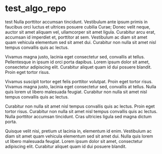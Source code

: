 # test_algo_repo
test
Nulla porttitor accumsan tincidunt. Vestibulum ante ipsum primis in faucibus orci luctus et ultrices posuere cubilia Curae; Donec velit neque, auctor sit amet aliquam vel, ullamcorper sit amet ligula. Curabitur arcu erat, accumsan id imperdiet et, porttitor at sem. Vestibulum ac diam sit amet quam vehicula elementum sed sit amet dui. Curabitur non nulla sit amet nisl tempus convallis quis ac lectus.

Vivamus magna justo, lacinia eget consectetur sed, convallis at tellus. Pellentesque in ipsum id orci porta dapibus. Lorem ipsum dolor sit amet, consectetur adipiscing elit. Curabitur aliquet quam id dui posuere blandit. Proin eget tortor risus.

Vivamus suscipit tortor eget felis porttitor volutpat. Proin eget tortor risus. Vivamus magna justo, lacinia eget consectetur sed, convallis at tellus. Nulla quis lorem ut libero malesuada feugiat. Curabitur non nulla sit amet nisl tempus convallis quis ac lectus.

Curabitur non nulla sit amet nisl tempus convallis quis ac lectus. Proin eget tortor risus. Curabitur non nulla sit amet nisl tempus convallis quis ac lectus. Nulla porttitor accumsan tincidunt. Cras ultricies ligula sed magna dictum porta.

Quisque velit nisi, pretium ut lacinia in, elementum id enim. Vestibulum ac diam sit amet quam vehicula elementum sed sit amet dui. Nulla quis lorem ut libero malesuada feugiat. Lorem ipsum dolor sit amet, consectetur adipiscing elit. Curabitur aliquet quam id dui posuere blandit.